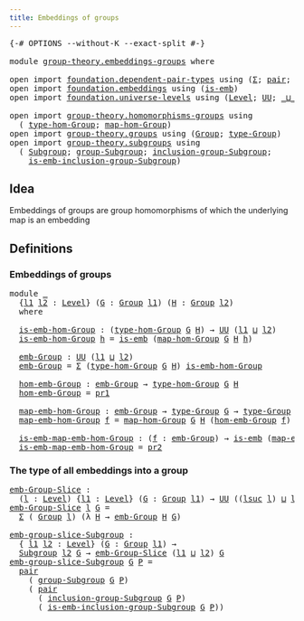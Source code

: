 ```yaml
---
title: Embeddings of groups
---
```


<pre class="Agda"><a id="46" class="Symbol">{-#</a> <a id="50" class="Keyword">OPTIONS</a> <a id="58" class="Pragma">--without-K</a> <a id="70" class="Pragma">--exact-split</a> <a id="84" class="Symbol">#-}</a>

<a id="89" class="Keyword">module</a> <a id="96" href="group-theory.embeddings-groups.html" class="Module">group-theory.embeddings-groups</a> <a id="127" class="Keyword">where</a>

<a id="134" class="Keyword">open</a> <a id="139" class="Keyword">import</a> <a id="146" href="foundation.dependent-pair-types.html" class="Module">foundation.dependent-pair-types</a> <a id="178" class="Keyword">using</a> <a id="184" class="Symbol">(</a><a id="185" href="foundation-core.dependent-pair-types.html#515" class="Record">Σ</a><a id="186" class="Symbol">;</a> <a id="188" href="foundation-core.dependent-pair-types.html#588" class="InductiveConstructor">pair</a><a id="192" class="Symbol">;</a> <a id="194" href="foundation-core.dependent-pair-types.html#605" class="Field">pr1</a><a id="197" class="Symbol">;</a> <a id="199" href="foundation-core.dependent-pair-types.html#617" class="Field">pr2</a><a id="202" class="Symbol">)</a>
<a id="204" class="Keyword">open</a> <a id="209" class="Keyword">import</a> <a id="216" href="foundation.embeddings.html" class="Module">foundation.embeddings</a> <a id="238" class="Keyword">using</a> <a id="244" class="Symbol">(</a><a id="245" href="foundation-core.embeddings.html#992" class="Function">is-emb</a><a id="251" class="Symbol">)</a>
<a id="253" class="Keyword">open</a> <a id="258" class="Keyword">import</a> <a id="265" href="foundation.universe-levels.html" class="Module">foundation.universe-levels</a> <a id="292" class="Keyword">using</a> <a id="298" class="Symbol">(</a><a id="299" href="Agda.Primitive.html#597" class="Postulate">Level</a><a id="304" class="Symbol">;</a> <a id="306" href="foundation-core.universe-levels.html#235" class="Primitive">UU</a><a id="308" class="Symbol">;</a> <a id="310" href="Agda.Primitive.html#810" class="Primitive Operator">_⊔_</a><a id="313" class="Symbol">;</a> <a id="315" href="Agda.Primitive.html#780" class="Primitive">lsuc</a><a id="319" class="Symbol">)</a>

<a id="322" class="Keyword">open</a> <a id="327" class="Keyword">import</a> <a id="334" href="group-theory.homomorphisms-groups.html" class="Module">group-theory.homomorphisms-groups</a> <a id="368" class="Keyword">using</a>
  <a id="376" class="Symbol">(</a> <a id="378" href="group-theory.homomorphisms-groups.html#1635" class="Function">type-hom-Group</a><a id="392" class="Symbol">;</a> <a id="394" href="group-theory.homomorphisms-groups.html#1764" class="Function">map-hom-Group</a><a id="407" class="Symbol">)</a>
<a id="409" class="Keyword">open</a> <a id="414" class="Keyword">import</a> <a id="421" href="group-theory.groups.html" class="Module">group-theory.groups</a> <a id="441" class="Keyword">using</a> <a id="447" class="Symbol">(</a><a id="448" href="group-theory.groups.html#2650" class="Function">Group</a><a id="453" class="Symbol">;</a> <a id="455" href="group-theory.groups.html#2893" class="Function">type-Group</a><a id="465" class="Symbol">)</a>
<a id="467" class="Keyword">open</a> <a id="472" class="Keyword">import</a> <a id="479" href="group-theory.subgroups.html" class="Module">group-theory.subgroups</a> <a id="502" class="Keyword">using</a>
  <a id="510" class="Symbol">(</a> <a id="512" href="group-theory.subgroups.html#4540" class="Function">Subgroup</a><a id="520" class="Symbol">;</a> <a id="522" href="group-theory.subgroups.html#9352" class="Function">group-Subgroup</a><a id="536" class="Symbol">;</a> <a id="538" href="group-theory.subgroups.html#10607" class="Function">inclusion-group-Subgroup</a><a id="562" class="Symbol">;</a>
    <a id="568" href="group-theory.subgroups.html#6771" class="Function">is-emb-inclusion-group-Subgroup</a><a id="599" class="Symbol">)</a>
</pre>
## Idea

Embeddings of groups are group homomorphisms of which the underlying map is an embedding

## Definitions

### Embeddings of groups

<pre class="Agda"><a id="755" class="Keyword">module</a> <a id="762" href="group-theory.embeddings-groups.html#762" class="Module">_</a>
  <a id="766" class="Symbol">{</a><a id="767" href="group-theory.embeddings-groups.html#767" class="Bound">l1</a> <a id="770" href="group-theory.embeddings-groups.html#770" class="Bound">l2</a> <a id="773" class="Symbol">:</a> <a id="775" href="Agda.Primitive.html#597" class="Postulate">Level</a><a id="780" class="Symbol">}</a> <a id="782" class="Symbol">(</a><a id="783" href="group-theory.embeddings-groups.html#783" class="Bound">G</a> <a id="785" class="Symbol">:</a> <a id="787" href="group-theory.groups.html#2650" class="Function">Group</a> <a id="793" href="group-theory.embeddings-groups.html#767" class="Bound">l1</a><a id="795" class="Symbol">)</a> <a id="797" class="Symbol">(</a><a id="798" href="group-theory.embeddings-groups.html#798" class="Bound">H</a> <a id="800" class="Symbol">:</a> <a id="802" href="group-theory.groups.html#2650" class="Function">Group</a> <a id="808" href="group-theory.embeddings-groups.html#770" class="Bound">l2</a><a id="810" class="Symbol">)</a>
  <a id="814" class="Keyword">where</a>

  <a id="823" href="group-theory.embeddings-groups.html#823" class="Function">is-emb-hom-Group</a> <a id="840" class="Symbol">:</a> <a id="842" class="Symbol">(</a><a id="843" href="group-theory.homomorphisms-groups.html#1635" class="Function">type-hom-Group</a> <a id="858" href="group-theory.embeddings-groups.html#783" class="Bound">G</a> <a id="860" href="group-theory.embeddings-groups.html#798" class="Bound">H</a><a id="861" class="Symbol">)</a> <a id="863" class="Symbol">→</a> <a id="865" href="foundation-core.universe-levels.html#235" class="Primitive">UU</a> <a id="868" class="Symbol">(</a><a id="869" href="group-theory.embeddings-groups.html#767" class="Bound">l1</a> <a id="872" href="Agda.Primitive.html#810" class="Primitive Operator">⊔</a> <a id="874" href="group-theory.embeddings-groups.html#770" class="Bound">l2</a><a id="876" class="Symbol">)</a>
  <a id="880" href="group-theory.embeddings-groups.html#823" class="Function">is-emb-hom-Group</a> <a id="897" href="group-theory.embeddings-groups.html#897" class="Bound">h</a> <a id="899" class="Symbol">=</a> <a id="901" href="foundation-core.embeddings.html#992" class="Function">is-emb</a> <a id="908" class="Symbol">(</a><a id="909" href="group-theory.homomorphisms-groups.html#1764" class="Function">map-hom-Group</a> <a id="923" href="group-theory.embeddings-groups.html#783" class="Bound">G</a> <a id="925" href="group-theory.embeddings-groups.html#798" class="Bound">H</a> <a id="927" href="group-theory.embeddings-groups.html#897" class="Bound">h</a><a id="928" class="Symbol">)</a>

  <a id="933" href="group-theory.embeddings-groups.html#933" class="Function">emb-Group</a> <a id="943" class="Symbol">:</a> <a id="945" href="foundation-core.universe-levels.html#235" class="Primitive">UU</a> <a id="948" class="Symbol">(</a><a id="949" href="group-theory.embeddings-groups.html#767" class="Bound">l1</a> <a id="952" href="Agda.Primitive.html#810" class="Primitive Operator">⊔</a> <a id="954" href="group-theory.embeddings-groups.html#770" class="Bound">l2</a><a id="956" class="Symbol">)</a>
  <a id="960" href="group-theory.embeddings-groups.html#933" class="Function">emb-Group</a> <a id="970" class="Symbol">=</a> <a id="972" href="foundation-core.dependent-pair-types.html#515" class="Record">Σ</a> <a id="974" class="Symbol">(</a><a id="975" href="group-theory.homomorphisms-groups.html#1635" class="Function">type-hom-Group</a> <a id="990" href="group-theory.embeddings-groups.html#783" class="Bound">G</a> <a id="992" href="group-theory.embeddings-groups.html#798" class="Bound">H</a><a id="993" class="Symbol">)</a> <a id="995" href="group-theory.embeddings-groups.html#823" class="Function">is-emb-hom-Group</a>

  <a id="1015" href="group-theory.embeddings-groups.html#1015" class="Function">hom-emb-Group</a> <a id="1029" class="Symbol">:</a> <a id="1031" href="group-theory.embeddings-groups.html#933" class="Function">emb-Group</a> <a id="1041" class="Symbol">→</a> <a id="1043" href="group-theory.homomorphisms-groups.html#1635" class="Function">type-hom-Group</a> <a id="1058" href="group-theory.embeddings-groups.html#783" class="Bound">G</a> <a id="1060" href="group-theory.embeddings-groups.html#798" class="Bound">H</a>
  <a id="1064" href="group-theory.embeddings-groups.html#1015" class="Function">hom-emb-Group</a> <a id="1078" class="Symbol">=</a> <a id="1080" href="foundation-core.dependent-pair-types.html#605" class="Field">pr1</a>

  <a id="1087" href="group-theory.embeddings-groups.html#1087" class="Function">map-emb-hom-Group</a> <a id="1105" class="Symbol">:</a> <a id="1107" href="group-theory.embeddings-groups.html#933" class="Function">emb-Group</a> <a id="1117" class="Symbol">→</a> <a id="1119" href="group-theory.groups.html#2893" class="Function">type-Group</a> <a id="1130" href="group-theory.embeddings-groups.html#783" class="Bound">G</a> <a id="1132" class="Symbol">→</a> <a id="1134" href="group-theory.groups.html#2893" class="Function">type-Group</a> <a id="1145" href="group-theory.embeddings-groups.html#798" class="Bound">H</a>
  <a id="1149" href="group-theory.embeddings-groups.html#1087" class="Function">map-emb-hom-Group</a> <a id="1167" href="group-theory.embeddings-groups.html#1167" class="Bound">f</a> <a id="1169" class="Symbol">=</a> <a id="1171" href="group-theory.homomorphisms-groups.html#1764" class="Function">map-hom-Group</a> <a id="1185" href="group-theory.embeddings-groups.html#783" class="Bound">G</a> <a id="1187" href="group-theory.embeddings-groups.html#798" class="Bound">H</a> <a id="1189" class="Symbol">(</a><a id="1190" href="group-theory.embeddings-groups.html#1015" class="Function">hom-emb-Group</a> <a id="1204" href="group-theory.embeddings-groups.html#1167" class="Bound">f</a><a id="1205" class="Symbol">)</a>

  <a id="1210" href="group-theory.embeddings-groups.html#1210" class="Function">is-emb-map-emb-hom-Group</a> <a id="1235" class="Symbol">:</a> <a id="1237" class="Symbol">(</a><a id="1238" href="group-theory.embeddings-groups.html#1238" class="Bound">f</a> <a id="1240" class="Symbol">:</a> <a id="1242" href="group-theory.embeddings-groups.html#933" class="Function">emb-Group</a><a id="1251" class="Symbol">)</a> <a id="1253" class="Symbol">→</a> <a id="1255" href="foundation-core.embeddings.html#992" class="Function">is-emb</a> <a id="1262" class="Symbol">(</a><a id="1263" href="group-theory.embeddings-groups.html#1087" class="Function">map-emb-hom-Group</a> <a id="1281" href="group-theory.embeddings-groups.html#1238" class="Bound">f</a><a id="1282" class="Symbol">)</a>
  <a id="1286" href="group-theory.embeddings-groups.html#1210" class="Function">is-emb-map-emb-hom-Group</a> <a id="1311" class="Symbol">=</a> <a id="1313" href="foundation-core.dependent-pair-types.html#617" class="Field">pr2</a>
</pre>
### The type of all embeddings into a group

<pre class="Agda"><a id="emb-Group-Slice"></a><a id="1375" href="group-theory.embeddings-groups.html#1375" class="Function">emb-Group-Slice</a> <a id="1391" class="Symbol">:</a>
  <a id="1395" class="Symbol">(</a><a id="1396" href="group-theory.embeddings-groups.html#1396" class="Bound">l</a> <a id="1398" class="Symbol">:</a> <a id="1400" href="Agda.Primitive.html#597" class="Postulate">Level</a><a id="1405" class="Symbol">)</a> <a id="1407" class="Symbol">{</a><a id="1408" href="group-theory.embeddings-groups.html#1408" class="Bound">l1</a> <a id="1411" class="Symbol">:</a> <a id="1413" href="Agda.Primitive.html#597" class="Postulate">Level</a><a id="1418" class="Symbol">}</a> <a id="1420" class="Symbol">(</a><a id="1421" href="group-theory.embeddings-groups.html#1421" class="Bound">G</a> <a id="1423" class="Symbol">:</a> <a id="1425" href="group-theory.groups.html#2650" class="Function">Group</a> <a id="1431" href="group-theory.embeddings-groups.html#1408" class="Bound">l1</a><a id="1433" class="Symbol">)</a> <a id="1435" class="Symbol">→</a> <a id="1437" href="foundation-core.universe-levels.html#235" class="Primitive">UU</a> <a id="1440" class="Symbol">((</a><a id="1442" href="Agda.Primitive.html#780" class="Primitive">lsuc</a> <a id="1447" href="group-theory.embeddings-groups.html#1396" class="Bound">l</a><a id="1448" class="Symbol">)</a> <a id="1450" href="Agda.Primitive.html#810" class="Primitive Operator">⊔</a> <a id="1452" href="group-theory.embeddings-groups.html#1408" class="Bound">l1</a><a id="1454" class="Symbol">)</a>
<a id="1456" href="group-theory.embeddings-groups.html#1375" class="Function">emb-Group-Slice</a> <a id="1472" href="group-theory.embeddings-groups.html#1472" class="Bound">l</a> <a id="1474" href="group-theory.embeddings-groups.html#1474" class="Bound">G</a> <a id="1476" class="Symbol">=</a>
  <a id="1480" href="foundation-core.dependent-pair-types.html#515" class="Record">Σ</a> <a id="1482" class="Symbol">(</a> <a id="1484" href="group-theory.groups.html#2650" class="Function">Group</a> <a id="1490" href="group-theory.embeddings-groups.html#1472" class="Bound">l</a><a id="1491" class="Symbol">)</a> <a id="1493" class="Symbol">(λ</a> <a id="1496" href="group-theory.embeddings-groups.html#1496" class="Bound">H</a> <a id="1498" class="Symbol">→</a> <a id="1500" href="group-theory.embeddings-groups.html#933" class="Function">emb-Group</a> <a id="1510" href="group-theory.embeddings-groups.html#1496" class="Bound">H</a> <a id="1512" href="group-theory.embeddings-groups.html#1474" class="Bound">G</a><a id="1513" class="Symbol">)</a>

<a id="emb-group-slice-Subgroup"></a><a id="1516" href="group-theory.embeddings-groups.html#1516" class="Function">emb-group-slice-Subgroup</a> <a id="1541" class="Symbol">:</a>
  <a id="1545" class="Symbol">{</a> <a id="1547" href="group-theory.embeddings-groups.html#1547" class="Bound">l1</a> <a id="1550" href="group-theory.embeddings-groups.html#1550" class="Bound">l2</a> <a id="1553" class="Symbol">:</a> <a id="1555" href="Agda.Primitive.html#597" class="Postulate">Level</a><a id="1560" class="Symbol">}</a> <a id="1562" class="Symbol">(</a><a id="1563" href="group-theory.embeddings-groups.html#1563" class="Bound">G</a> <a id="1565" class="Symbol">:</a> <a id="1567" href="group-theory.groups.html#2650" class="Function">Group</a> <a id="1573" href="group-theory.embeddings-groups.html#1547" class="Bound">l1</a><a id="1575" class="Symbol">)</a> <a id="1577" class="Symbol">→</a>
  <a id="1581" href="group-theory.subgroups.html#4540" class="Function">Subgroup</a> <a id="1590" href="group-theory.embeddings-groups.html#1550" class="Bound">l2</a> <a id="1593" href="group-theory.embeddings-groups.html#1563" class="Bound">G</a> <a id="1595" class="Symbol">→</a> <a id="1597" href="group-theory.embeddings-groups.html#1375" class="Function">emb-Group-Slice</a> <a id="1613" class="Symbol">(</a><a id="1614" href="group-theory.embeddings-groups.html#1547" class="Bound">l1</a> <a id="1617" href="Agda.Primitive.html#810" class="Primitive Operator">⊔</a> <a id="1619" href="group-theory.embeddings-groups.html#1550" class="Bound">l2</a><a id="1621" class="Symbol">)</a> <a id="1623" href="group-theory.embeddings-groups.html#1563" class="Bound">G</a>
<a id="1625" href="group-theory.embeddings-groups.html#1516" class="Function">emb-group-slice-Subgroup</a> <a id="1650" href="group-theory.embeddings-groups.html#1650" class="Bound">G</a> <a id="1652" href="group-theory.embeddings-groups.html#1652" class="Bound">P</a> <a id="1654" class="Symbol">=</a>
  <a id="1658" href="foundation-core.dependent-pair-types.html#588" class="InductiveConstructor">pair</a>
    <a id="1667" class="Symbol">(</a> <a id="1669" href="group-theory.subgroups.html#9352" class="Function">group-Subgroup</a> <a id="1684" href="group-theory.embeddings-groups.html#1650" class="Bound">G</a> <a id="1686" href="group-theory.embeddings-groups.html#1652" class="Bound">P</a><a id="1687" class="Symbol">)</a>
    <a id="1693" class="Symbol">(</a> <a id="1695" href="foundation-core.dependent-pair-types.html#588" class="InductiveConstructor">pair</a>
      <a id="1706" class="Symbol">(</a> <a id="1708" href="group-theory.subgroups.html#10607" class="Function">inclusion-group-Subgroup</a> <a id="1733" href="group-theory.embeddings-groups.html#1650" class="Bound">G</a> <a id="1735" href="group-theory.embeddings-groups.html#1652" class="Bound">P</a><a id="1736" class="Symbol">)</a>
      <a id="1744" class="Symbol">(</a> <a id="1746" href="group-theory.subgroups.html#6771" class="Function">is-emb-inclusion-group-Subgroup</a> <a id="1778" href="group-theory.embeddings-groups.html#1650" class="Bound">G</a> <a id="1780" href="group-theory.embeddings-groups.html#1652" class="Bound">P</a><a id="1781" class="Symbol">))</a>
</pre>
